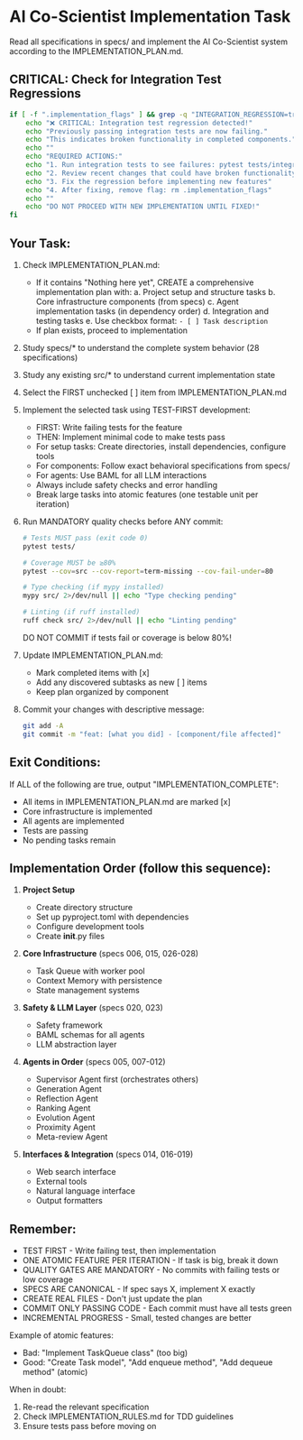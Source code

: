 # AI Co-Scientist Implementation Task

Read all specifications in specs/ and implement the AI Co-Scientist system according to the IMPLEMENTATION_PLAN.md.

## CRITICAL: Check for Integration Test Regressions

```bash
if [ -f ".implementation_flags" ] && grep -q "INTEGRATION_REGRESSION=true" .implementation_flags; then
    echo "❌ CRITICAL: Integration test regression detected!"
    echo "Previously passing integration tests are now failing."
    echo "This indicates broken functionality in completed components."
    echo ""
    echo "REQUIRED ACTIONS:"
    echo "1. Run integration tests to see failures: pytest tests/integration/ -v"
    echo "2. Review recent changes that could have broken functionality"
    echo "3. Fix the regression before implementing new features"
    echo "4. After fixing, remove flag: rm .implementation_flags"
    echo ""
    echo "DO NOT PROCEED WITH NEW IMPLEMENTATION UNTIL FIXED!"
fi
```

## Your Task:

1. Check IMPLEMENTATION_PLAN.md:
   - If it contains "Nothing here yet", CREATE a comprehensive implementation plan with:
     a. Project setup and structure tasks
     b. Core infrastructure components (from specs)
     c. Agent implementation tasks (in dependency order)
     d. Integration and testing tasks
     e. Use checkbox format: `- [ ] Task description`
   - If plan exists, proceed to implementation

2. Study specs/* to understand the complete system behavior (28 specifications)

3. Study any existing src/* to understand current implementation state

4. Select the FIRST unchecked [ ] item from IMPLEMENTATION_PLAN.md

5. Implement the selected task using TEST-FIRST development:
   - FIRST: Write failing tests for the feature
   - THEN: Implement minimal code to make tests pass
   - For setup tasks: Create directories, install dependencies, configure tools
   - For components: Follow exact behavioral specifications from specs/
   - For agents: Use BAML for all LLM interactions
   - Always include safety checks and error handling
   - Break large tasks into atomic features (one testable unit per iteration)

6. Run MANDATORY quality checks before ANY commit:
   ```bash
   # Tests MUST pass (exit code 0)
   pytest tests/
   
   # Coverage MUST be ≥80%
   pytest --cov=src --cov-report=term-missing --cov-fail-under=80
   
   # Type checking (if mypy installed)
   mypy src/ 2>/dev/null || echo "Type checking pending"
   
   # Linting (if ruff installed)
   ruff check src/ 2>/dev/null || echo "Linting pending"
   ```
   
   DO NOT COMMIT if tests fail or coverage is below 80%!

7. Update IMPLEMENTATION_PLAN.md:
   - Mark completed items with [x]
   - Add any discovered subtasks as new [ ] items
   - Keep plan organized by component

8. Commit your changes with descriptive message:
   ```bash
   git add -A
   git commit -m "feat: [what you did] - [component/file affected]"
   ```

## Exit Conditions:

If ALL of the following are true, output "IMPLEMENTATION_COMPLETE":
- All items in IMPLEMENTATION_PLAN.md are marked [x]
- Core infrastructure is implemented
- All agents are implemented
- Tests are passing
- No pending tasks remain

## Implementation Order (follow this sequence):

1. **Project Setup**
   - Create directory structure
   - Set up pyproject.toml with dependencies
   - Configure development tools
   - Create __init__.py files

2. **Core Infrastructure** (specs 006, 015, 026-028)
   - Task Queue with worker pool
   - Context Memory with persistence
   - State management systems

3. **Safety & LLM Layer** (specs 020, 023)
   - Safety framework
   - BAML schemas for all agents
   - LLM abstraction layer

4. **Agents in Order** (specs 005, 007-012)
   - Supervisor Agent first (orchestrates others)
   - Generation Agent
   - Reflection Agent  
   - Ranking Agent
   - Evolution Agent
   - Proximity Agent
   - Meta-review Agent

5. **Interfaces & Integration** (specs 014, 016-019)
   - Web search interface
   - External tools
   - Natural language interface
   - Output formatters

## Remember:

- TEST FIRST - Write failing test, then implementation
- ONE ATOMIC FEATURE PER ITERATION - If task is big, break it down
- QUALITY GATES ARE MANDATORY - No commits with failing tests or low coverage
- SPECS ARE CANONICAL - If spec says X, implement X exactly
- CREATE REAL FILES - Don't just update the plan
- COMMIT ONLY PASSING CODE - Each commit must have all tests green
- INCREMENTAL PROGRESS - Small, tested changes are better

Example of atomic features:
- Bad: "Implement TaskQueue class" (too big)
- Good: "Create Task model", "Add enqueue method", "Add dequeue method" (atomic)

When in doubt:
1. Re-read the relevant specification
2. Check IMPLEMENTATION_RULES.md for TDD guidelines
3. Ensure tests pass before moving on